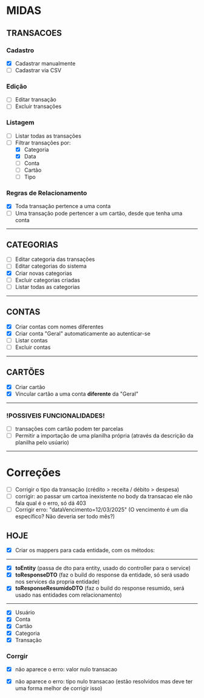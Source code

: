 # MIDAS

## TRANSACOES

### Cadastro
- [x] Cadastrar manualmente
- [ ] Cadastrar via CSV

### Edição
- [ ] Editar transação
- [ ] Excluir transações

### Listagem
- [ ] Listar todas as transações
- [ ] Filtrar transações por:
    - [x] Categoria
    - [x] Data
    - [ ] Conta
    - [ ] Cartão
    - [ ] Tipo

### Regras de Relacionamento
- [x] Toda transação pertence a uma conta
- [ ] Uma transação pode pertencer a um cartão, desde que tenha uma conta

---

## CATEGORIAS
- [ ] Editar categoria das transações
- [ ] Editar categorias do sistema
- [x] Criar novas categorias
- [ ] Excluir categorias criadas
- [ ] Listar todas as categorias

---

## CONTAS
- [x] Criar contas com nomes diferentes
- [x] Criar conta "Geral" automaticamente ao autenticar-se
- [ ] Listar contas
- [ ] Excluir contas

---

## CARTÕES
- [x] Criar cartão
- [x] Vincular cartão a uma conta **diferente** da "Geral"

---
### !POSSIVEIS FUNCIONALIDADES!
- [ ] transações com cartão podem ter parcelas
- [ ] Permitir a importação de uma planilha própria (através da descrição da planilha pelo usúario)
---

# Correções

- [ ] Corrigir o tipo da transação (crédito > receita / débito > despesa)
- [ ] corrigir: ao passar um cartoa inexistente no body da transacao ele não fala qual é o erro, só dá 403
- [ ] Corrigir erro: "dataVencimento=12/03/2025" (O vencimento é um dia específico? Não deveria ser todo mês?)

## HOJE
- [x] Criar os mappers para cada entidade, com os métodos:
----
 - [x] **toEntity** (passa de dto para entity, usado do controller para o service)
 - [x] **toResponseDTO** (faz o build do response da entidade, só será usado nos services da propria entidade)
 - [x] **toResponseResumidoDTO** (faz o build do response resumido, será usado nas entidades com relacionamento)
  -----
  - [x] Usuário
  - [x] Conta
  - [x] Cartão
  - [x] Categoria
  - [x] Transação

### Corrgir
- [x] não aparece o erro: valor nulo transacao 
- [x] não aparece o erro: tipo nulo transacao
  (estão resolvidos mas deve ter uma forma melhor de corrigir isso)



